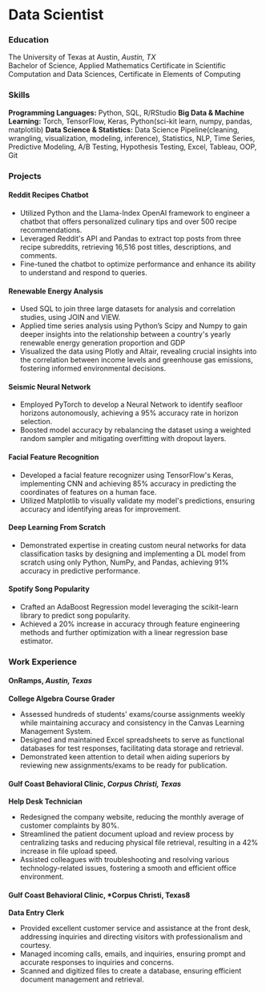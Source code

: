 # Data Scientist

### Education
The University of Texas at Austin, *Austin, TX*   			                             
Bachelor of Science, Applied Mathematics 
Certificate in Scientific Computation and Data Sciences, Certificate in Elements of Computing

### Skills
**Programming Languages:** Python, SQL, R/RStudio
**Big Data & Machine Learning:** Torch, TensorFlow, Keras, Python(sci-kit learn, numpy, pandas, matplotlib)
**Data Science & Statistics:** Data Science Pipeline(cleaning, wrangling, visualization, modeling, inference), Statistics, NLP, Time Series, Predictive Modeling, A/B Testing, Hypothesis Testing, Excel, Tableau, OOP, Git

### Projects

#### Reddit Recipes Chatbot		       					              	   
* Utilized Python and the Llama-Index OpenAI framework to engineer a chatbot that offers personalized culinary tips and over 500 recipe recommendations.
* Leveraged Reddit's API and Pandas to extract top posts from three recipe subreddits, retrieving 16,516 post titles, descriptions, and comments.
* Fine-tuned the chatbot to optimize performance and enhance its ability to understand and respond to queries.	
#### Renewable Energy Analysis		  		      		             
* Used SQL to join three large datasets for analysis and correlation studies, using JOIN and VIEW.
* Applied time series analysis using Python’s Scipy and Numpy to gain deeper insights into the relationship between a country's yearly renewable energy generation proportion and GDP
* Visualized the data using Plotly and Altair, revealing crucial insights into the correlation between income levels and greenhouse gas emissions, fostering informed environmental decisions.
#### Seismic Neural Network     					             	       
* Employed PyTorch to develop a Neural Network to identify seafloor horizons autonomously, achieving a 95% accuracy rate in horizon selection.
* Boosted model accuracy by rebalancing the dataset using a weighted random sampler and mitigating overfitting with dropout layers.
#### Facial Feature Recognition                                                                                   	    
* Developed a facial feature recognizer using TensorFlow's Keras,  implementing CNN and achieving 85% accuracy in predicting the coordinates of features on a human face.
* Utilized Matplotlib to visually validate my model's predictions, ensuring accuracy and identifying areas for improvement.
#### Deep Learning From Scratch						 
* Demonstrated expertise in creating custom neural networks for data classification tasks by designing and implementing a DL model from scratch using only Python, NumPy, and Pandas, achieving 91% accuracy in predictive performance.
#### Spotify Song Popularity							               
* Crafted an AdaBoost Regression model leveraging the scikit-learn library to predict song popularity. 
* Achieved a 20% increase in accuracy through feature engineering methods and further optimization with a linear regression base estimator.

### Work Experience
#### OnRamps, *Austin, Texas*				   			           	 
**College Algebra Course Grader**
* Assessed hundreds of students' exams/course assignments weekly while maintaining accuracy and consistency in the Canvas Learning Management System.
* Designed and maintained Excel spreadsheets to serve as functional databases for test responses, facilitating data storage and retrieval.
* Demonstrated keen attention to detail when aiding superiors by reviewing new assignments/exams to be ready for publication.
#### Gulf Coast Behavioral Clinic, *Corpus Christi, Texas* 			              
**Help Desk Technician**					
* Redesigned the company website, reducing the monthly average of customer complaints by 80%.
* Streamlined the patient document upload and review process by centralizing tasks and reducing physical file retrieval, resulting in a 42% increase in file upload speed.
* Assisted colleagues with troubleshooting and resolving various technology-related issues, fostering a smooth and efficient office environment.
#### Gulf Coast Behavioral Clinic, *Corpus Christi, Texas8			               
**Data Entry Clerk**							             
* Provided excellent customer service and assistance at the front desk, addressing inquiries and directing visitors with professionalism and courtesy.
* Managed incoming calls, emails, and inquiries, ensuring prompt and accurate responses to inquiries and concerns.
* Scanned and digitized files to create a database, ensuring efficient document management and retrieval.

